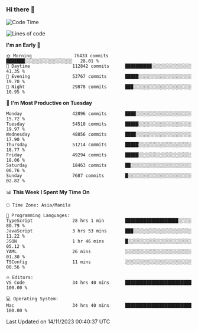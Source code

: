 ### Hi there 👋

<!--START_SECTION:waka-->
![Code Time](http://img.shields.io/badge/Code%20Time-4%2C527%20hrs%2042%20mins-blue)

![Lines of code](https://img.shields.io/badge/From%20Hello%20World%20I%27ve%20Written-110.9%20million%20lines%20of%20code-blue)

**I'm an Early 🐤** 

```text
🌞 Morning                76433 commits       ███████░░░░░░░░░░░░░░░░░░   28.01 % 
🌆 Daytime                112842 commits      ██████████░░░░░░░░░░░░░░░   41.35 % 
🌃 Evening                53767 commits       █████░░░░░░░░░░░░░░░░░░░░   19.70 % 
🌙 Night                  29878 commits       ███░░░░░░░░░░░░░░░░░░░░░░   10.95 % 
```
📅 **I'm Most Productive on Tuesday** 

```text
Monday                   42896 commits       ████░░░░░░░░░░░░░░░░░░░░░   15.72 % 
Tuesday                  54510 commits       █████░░░░░░░░░░░░░░░░░░░░   19.97 % 
Wednesday                48856 commits       ████░░░░░░░░░░░░░░░░░░░░░   17.90 % 
Thursday                 51214 commits       █████░░░░░░░░░░░░░░░░░░░░   18.77 % 
Friday                   49294 commits       █████░░░░░░░░░░░░░░░░░░░░   18.06 % 
Saturday                 18463 commits       ██░░░░░░░░░░░░░░░░░░░░░░░   06.76 % 
Sunday                   7687 commits        █░░░░░░░░░░░░░░░░░░░░░░░░   02.82 % 
```


📊 **This Week I Spent My Time On** 

```text
🕑︎ Time Zone: Asia/Manila

💬 Programming Languages: 
TypeScript               28 hrs 1 min        ████████████████████░░░░░   80.79 % 
JavaScript               3 hrs 53 mins       ███░░░░░░░░░░░░░░░░░░░░░░   11.22 % 
JSON                     1 hr 46 mins        █░░░░░░░░░░░░░░░░░░░░░░░░   05.12 % 
YAML                     26 mins             ░░░░░░░░░░░░░░░░░░░░░░░░░   01.30 % 
TSConfig                 11 mins             ░░░░░░░░░░░░░░░░░░░░░░░░░   00.56 % 

🔥 Editors: 
VS Code                  34 hrs 40 mins      █████████████████████████   100.00 % 

💻 Operating System: 
Mac                      34 hrs 40 mins      █████████████████████████   100.00 % 
```


 Last Updated on 14/11/2023 00:40:37 UTC
<!--END_SECTION:waka-->


<!--
**rad182/rad182** is a ✨ _special_ ✨ repository because its `README.md` (this file) appears on your GitHub profile.

Here are some ideas to get you started:

- 🔭 I’m currently working on ...
- 🌱 I’m currently learning ...
- 👯 I’m looking to collaborate on ...
- 🤔 I’m looking for help with ...
- 💬 Ask me about ...
- 📫 How to reach me: ...
- 😄 Pronouns: ...
- ⚡ Fun fact: ...
-->
